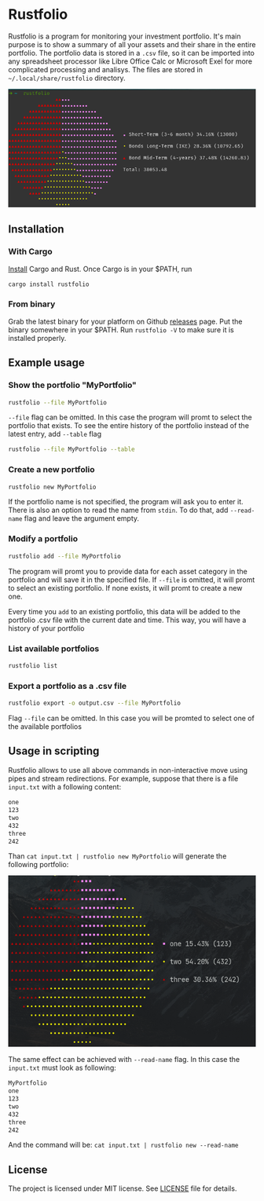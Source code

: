 # Rustfolio

Rustfolio is a program for monitoring your investment portfolio. It's main purpose is to show a summary of all your assets and their share in the entire portfolio. The portfolio data is stored in a `.csv` file, so it can be imported into any spreadsheet processor like Libre Office Calc or Microsoft Exel for more complicated processing and analisys. The files are stored in `~/.local/share/rustfolio` directory.

![Showcase](screenshots/showcase.png)

## Installation

### With Cargo

[Install](https://www.rust-lang.org/tools/install) Cargo and Rust. Once Cargo is in your $PATH, run

```sh
cargo install rustfolio
```

### From binary

Grab the latest binary for your platform on Github [releases](https://github.com/Melesar/rustfolio/releases) page. Put the binary somewhere in your $PATH. Run `rustfolio -V` to make sure it is installed properly.

## Example usage

### Show the portfolio "MyPortfolio"

```sh
rustfolio --file MyPortfolio
```

`--file` flag can be omitted. In this case the program will promt to select the portfolio that exists.
To see the entire history of the portfolio instead of the latest entry, add `--table` flag

```sh
rustfolio --file MyPortfolio --table
```

### Create a new portfolio

```sh
rustfolio new MyPortfolio
```

If the portfolio name is not specified, the program will ask you to enter it. There is also an option to read the name from `stdin`. To do that, add `--read-name` flag and leave the argument empty.

### Modify a portfolio

```sh
rustfolio add --file MyPortfolio
```

The program will promt you to provide data for each asset category in the portfolio and will save it in the specified file. If `--file` is omitted, it will promt to select an existing portfolio. If none exists, it will promt to create a new one.

Every time you `add` to an existing portfolio, this data will be added to the portfolio .csv file with the current date and time. This way, you will have a history of your portfolio

### List available portfolios

```sh
rustfolio list
```

### Export a portfolio as a .csv file

```sh
rustfolio export -o output.csv --file MyPortfolio
```

Flag `--file` can be omitted. In this case you will be promted to select one of the available portfolios

## Usage in scripting

Rustfolio allows to use all above commands in non-interactive move using pipes and stream redirections. For example, suppose that there is a file `input.txt` with a following content:

```
one
123
two
432
three
242
```

Than `cat input.txt | rustfolio new MyPortfolio` will generate the following portfolio:

![Non-interactive new](screenshots/non-interactive-new.png)

The same effect can be achieved with `--read-name` flag. In this case the `input.txt` must look as following:

```
MyPortfolio
one
123
two
432
three
242
```

And the command will be: `cat input.txt | rustfolio new --read-name`

## License

The project is licensed under MIT license. See [LICENSE](https://github.com/Melesar/rustfolio/blob/development/LICENSE) file for details.
